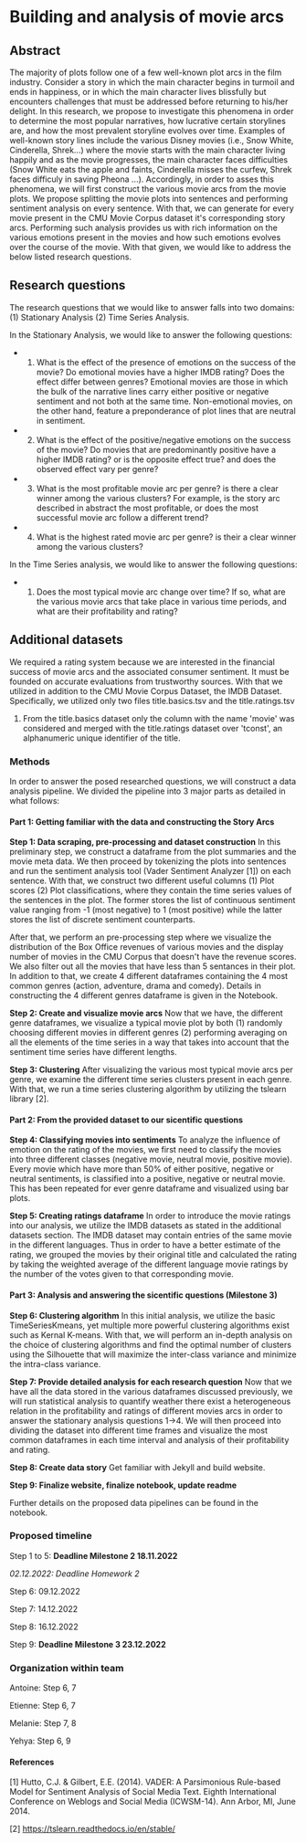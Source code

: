 # Building and analysis of movie arcs

## Abstract
The majority of plots follow one of a few well-known plot arcs in the film industry. Consider a story in which the main character begins in turmoil and ends in happiness, or in which the main character lives blissfully but encounters challenges that must be addressed before returning to his/her delight.
In this research, we propose to investigate this phenomena in order to determine the most popular narratives, how lucrative certain storylines are, and how the most prevalent storyline evolves over time. Examples of well-known story lines include the various Disney movies (i.e., Snow White, Cinderella, Shrek...) where the movie starts with the main character living happily and as the movie progresses, the main character faces difficulties (Snow White eats the apple and faints, Cinderella misses the curfew, Shrek faces difficuly in saving Pheona ...). Accordingly, in order to asses this phenomena, we will first construct the various movie arcs from the movie plots. We propose splitting the movie plots into sentences and performing sentiment analysis on every sentence. With that, we can generate for every movie present in the CMU Movie Corpus dataset it's corresponding story arcs. Performing such analysis provides us with rich information on the various emotions present in the movies and how such emotions evolves over the course of the movie. With that given, we would like to address the below listed research questions.

## Research questions
The research questions that we would like to answer falls into two domains: (1) Stationary Analysis (2) Time Series Analysis.

In the Stationary Analysis, we would like to answer the following questions:

- 1) What is the effect of the presence of emotions on the success of the movie? Do emotional movies have a higher IMDB rating? Does the effect differ between genres? Emotional movies are those in which the bulk of the narrative lines carry either positive or negative sentiment and not both at the same time. Non-emotional movies, on the other hand, feature a preponderance of plot lines that are neutral in sentiment.

- 2) What is the effect of the positive/negative emotions on the success of the movie? Do movies that are predominantly positive have a higher IMDB rating? or is the opposite effect true? and does the observed effect vary per genre?

- 3) What is the most profitable movie arc per genre? is there a clear winner among the various clusters? For example, is the story arc described in abstract the most profitable, or does the most successful movie arc follow a different trend?

- 4) What is the highest rated movie arc per genre? is their a clear winner among the various clusters?

In the Time Series analysis, we would like to answer the following questions:

- 1) Does the most typical movie arc change over time? If so, what are the various movie arcs that take place in various time periods, and what are their profitability and rating?


## Additional datasets
We required a rating system because we are interested in the financial success of movie arcs and the associated consumer sentiment. It must be founded on accurate evaluations from trustworthy sources. With that we utilized in addition to the CMU Movie Corpus Dataset, the IMDB Dataset. Specifically, we utilized only two files title.basics.tsv and the title.ratings.tsv

1. From the title.basics dataset only the column with the name 'movie' was considered and merged with the title.ratings dataset over 'tconst', an alphanumeric unique identifier of the title. 

### Methods
In order to answer the posed researched questions, we will construct a data analysis pipeline. We divided the pipeline into 3 major parts as detailed in what follows:  

#### Part 1: Getting familiar with the data and constructing the Story Arcs

**Step 1: Data scraping, pre-processing and dataset construction** In this preliminary step, we construct a dataframe from the plot summaries and the movie meta data. We then proceed by tokenizing the plots into sentences and run the sentiment analysis tool (Vader Sentiment Analyzer [1]) on each sentence. With that, we construct two different useful columns (1) Plot scores (2) Plot classifications, where they contain the time series values of the sentences in the plot. The former stores the list of continuous sentiment value ranging from -1 (most negative) to 1 (most positive) while the latter stores the list of discrete sentiment counterparts. 

After that, we perform an pre-processing step where we visualize the distribution of the Box Office revenues of various movies and the display number of movies in the CMU Corpus that doesn't have the revenue scores. We also filter out all the movies that have less than 5 sentances in their plot. In addition to that, we create 4 different dataframes containing the 4 most common genres (action, adventure, drama and comedy). Details in constructing the 4 different genres dataframe is given in the Notebook.

**Step 2: Create and visualize movie arcs** Now that we have, the different genre dataframes, we visualize a typical movie plot by both (1) randomly choosing different movies in different genres (2) performing averaging on all the elements of the time series in a way that takes into account that the sentiment time series have different lengths.

**Step 3: Clustering** After visualizing the various most typical movie arcs per genre, we examine the different time series clusters present in each genre. With that, we run a time series clustering algorithm by utilizing the tslearn library [2].

#### Part 2: From the provided dataset to our sicentific questions

**Step 4: Classifying movies into sentiments** To analyze the influence of emotion on the rating of the movies, we first need to classify the movies into three different classes (negative movie, neutral movie, positive movie). Every movie which have more than 50% of either positive, negative or neutral sentiments, is classified into a positive, negative or neutral movie. This has been repeated for ever genre dataframe and visualized using bar plots.

**Step 5: Creating ratings dataframe** 
In order to introduce the movie ratings into our analysis, we utilize the IMDB datasets as stated in the additional datasets section. The IMDB dataset may contain entries of the same movie in the different languages. Thus in order to have a better estimate of the rating, we grouped the movies by their original title and calculated the rating by taking the weighted average of the different language movie ratings by the number of the votes given to that corresponding movie.


#### Part 3: Analysis and answering the sicentific questions (Milestone 3)

**Step 6: Clustering algorithm** In this initial analysis, we utilize the basic TimeSeriesKmeans, yet multiple more powerful clustering algorithms exist such as Kernal K-means. With that, we will perform an in-depth analysis on the choice of clustering algorithms and find the optimal number of clusters using the Silhouette that will maximize the inter-class variance and minimize the intra-class variance.

**Step 7: Provide detailed analysis for each research question** Now that we have all the data stored in the various dataframes discussed previously, we will run statistical analysis to quantify weather there exist a heterogeneous relation in the profitability and ratings of different movies arcs in order to answer the stationary analysis questions 1->4. We will then proceed into dividing the dataset into different time frames and visualize the most common dataframes in each time interval and analysis of their profitability and rating.

**Step 8: Create data story** Get familiar with Jekyll and build website.

**Step 9: Finalize website, finalize notebook, update readme**

Further details on the proposed data pipelines can be found in the notebook.


### Proposed timeline

Step 1 to 5: **Deadline Milestone 2 18.11.2022**

*02.12.2022: Deadline Homework 2*

Step 6: 09.12.2022

Step 7: 14.12.2022

Step 8: 16.12.2022

Step 9: **Deadline Milestone 3 23.12.2022**

### Organization within team
Antoine: Step 6, 7

Etienne: Step 6, 7

Melanie: Step 7, 8

Yehya: Step 6, 9


#### References
[1] Hutto, C.J. & Gilbert, E.E. (2014). VADER: A Parsimonious Rule-based Model for Sentiment Analysis of Social Media Text. Eighth International Conference on Weblogs and Social Media (ICWSM-14). Ann Arbor, MI, June 2014.

[2] https://tslearn.readthedocs.io/en/stable/
